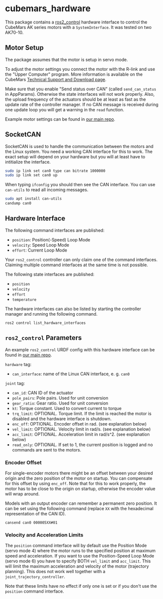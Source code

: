 # cubemars_hardware

This package contains a [ros2_control](https://control.ros.org/master/index.html) hardware interface to control the CubeMars AK series motors with a `SystemInterface`. It was tested on two AK70-10.

## Motor Setup
The package assumes that the motor is setup in servo mode.

To adjust the motor settings you connect the motor with the R-link and use the "Upper Computer" program. More information is available on the CubeMars [Technical Support and Download page](https://www.cubemars.com/article.php?id=261).

Make sure that you enable "Send status over CAN" (called `send_can_status` in AppParams). Otherwise the state interfaces will not work properly. Also, the upload frequency of the actuators should be at least as fast as the update rate of the controller manager. If no CAN message is received during one update loop you will get a warning in the `read` function.

Example motor settings can be found in [our main repo](https://github.com/OpenFieldAutomation-OFA/ros-weed-control/tree/main/.motor_params/cubemars).

## SocketCAN
SocketCAN is used to handle the communication between the motors and the Linux system. You need a working CAN interface for this to work. The exact setup will depend on your hardware but you will at least have to intitialize the interface.
```bash
sudo ip link set can0 type can bitrate 1000000
sudo ip link set can0 up
```
When typing `ifconfig` you should then see the CAN interface. You can use `can-utils` to read all incoming messages.
```bash
sudo apt install can-utils
candump can0
```

## Hardware Interface
The following command interfaces are published:
- `position`: Position(-Speed) Loop Mode
- `velocity`: Speed Loop Mode
- `effort`: Current Loop Mode

Your `ros2_control` controller can only claim one of the command interfaces. Claiming multiple command interfaces at the same time is not possible.

The following state interfaces are published:
- `position`
- `velocity`
- `effort`
- `temperature`

The hardware interfaces can also be listed by starting the controller manager and running the following command.
```
ros2 control list_hardware_interfaces
```

## `ros2_control` Parameters
An example `ros2_control` URDF config with this hardware interface can be found in [our main repo](https://github.com/OpenFieldAutomation-OFA/ros-weed-control/blob/main/ofa_moveit_config/ros2_control/ofa_robot.ros2_control.xacro).

`hardware` tag:
- `can_interface`: name of the Linux CAN interface, e. g. `can0`

`joint` tag:
- `can_id`: CAN ID of the actuator
- `pole_pairs`: Pole pairs. Used for unit conversion
- `gear_ratio`: Gear ratio. Used for unit conversion
- `kt`: Torque constant. Used to convert current to torque
- `trq_limit`: OPTIONAL. Torque limit. If the limit is reached the motor is disabled and the hardware interface is shutdown.
- `enc_off`: OPTIONAL. Encoder offset in rad. (see explanation below)
- `vel_limit`: OPTIONAL. Velocity limit in rad/s. (see explanation below)
- `acc_limit`: OPTIONAL. Acceleration limit in rad/s^2. (see explanation below)
- `read_only`: OPTIONAL. If set to 1, the current position is logged and no commands are sent to the motors.

### Encoder Offset
For single-encoder motors there might be an offset between your desired origin and the zero position of the motor on startup. You can compensate for this offset by using `enc_off`. Note that for this to work properly, the motor has to be close to the origin on startup, otherwise the encoder value will wrap around.

Models with an output encoder can remember a permanent zero position. It can be set using the following command (replace `XX` with the hexadecimal representation of the CAN ID).
```
cansend can0 000005XX#01
```

### Velocity and Acceleration Limits
The `position` command interface will by default use the Position Mode (servo mode 4) where the motor runs to the specified position at maximum speed and acceleration. If you want to use the Position-Speed Loop Mode (servo mode 6) you have to specify BOTH `vel_limit` and `acc_limit`. This will limit the maximum acceleration and velocity of the motor (trajectory planning). This does not work well together with a `joint_trajectory_controller`.

Note that these limits have no effect if only one is set or if you don't use the `position` command interface.
